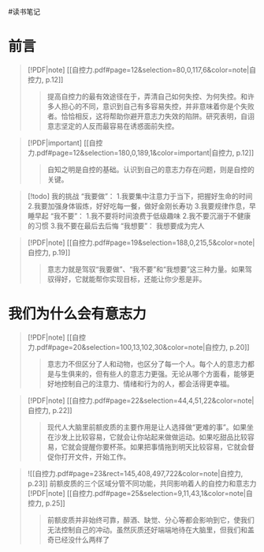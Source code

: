 #读书笔记

# 前言
> [!PDF|note] [[自控力.pdf#page=12&selection=80,0,117,6&color=note|自控力, p.12]]
> > 提高自控力的最有效途径在于，弄清自己如何失控、为何失控。和许多人担心的不同，意识到自己有多容易失控，并非意味着你是个失败者。恰恰相反，这将帮助你避开意志力失效的陷阱。研究表明，自诩意志坚定的人反而最容易在诱惑面前失控。
> 
> 

> [!PDF|important] [[自控力.pdf#page=12&selection=180,0,189,1&color=important|自控力, p.12]]
> > 自知之明是自控的基础。认识到自己的意志力存在问题，则是自控的关键。
> 

> [!todo] 我的挑战
> “我要做”：
> 1.我要集中注意力于当下，把握好生命的时间
>          2.我要加强身体锻炼，好好吃每一餐，做好金刚长寿功
>          3.我要规律作息，早睡早起
> “我不要”：
> 1.我不要将时间浪费于低级趣味
>          2.我不要沉溺于不健康的习惯
>          3.我不要在最后去后悔
> “我想要”：
> 我想要成为完人

> [!PDF|note] [[自控力.pdf#page=19&selection=188,0,215,5&color=note|自控力, p.19]]
> > 意志力就是驾驭“我要做”、“我不要”和“我想要”这三种力量。如果驾驭得好，它就能帮你实现目标，还能让你少惹是非。

# 我们为什么会有意志力
> [!PDF|note] [[自控力.pdf#page=20&selection=100,13,102,30&color=note|自控力, p.20]]
> > 意志力不但区分了人和动物，也区分了每一个人。每个人的意志力都是与生俱来的，但有些人的意志力更强。无论从哪个方面看，能够更好地控制自己的注意力、情绪和行为的人，都会活得更幸福。

> [!PDF|note] [[自控力.pdf#page=22&selection=44,4,51,22&color=note|自控力, p.22]]
> > 现代人大脑里前额皮质的主要作用是让人选择做“更难的事”。如果坐在沙发上比较容易，它就会让你站起来做做运动。如果吃甜品比较容易，它就会提醒你要杯茶。如果把事情拖到明天比较容易，它就会督促你打开文件，开始工作。

> ![[自控力.pdf#page=23&rect=145,408,497,722&color=note|自控力, p.23]]
前额皮质的三个区域分管不同功能，共同影响着人的自控力和意志力
> [!PDF|note] [[自控力.pdf#page=25&selection=9,11,43,1&color=note|自控力, p.25]]
> > 前额皮质并非始终可靠，醉酒、缺觉、分心等都会影响到它，使我们无法控制自己的冲动。虽然灰质还好端端地待在大脑里，但我们和盖奇已经没什么两样了
>